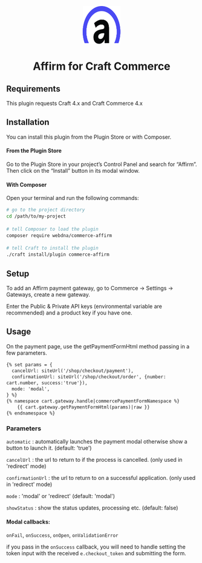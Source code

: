 <p align="center"><img src="./src/icon.svg" width="100" height="100" alt="icon"></p>

<h1 align="center">Affirm for Craft Commerce</h1>



## Requirements

This plugin requests Craft 4.x and Craft Commerce 4.x

## Installation

You can install this plugin from the Plugin Store or with Composer.

#### From the Plugin Store

Go to the Plugin Store in your project’s Control Panel and search for “Affirm”. Then click on the “Install” button in its modal window.

#### With Composer

Open your terminal and run the following commands:

```bash
# go to the project directory
cd /path/to/my-project

# tell Composer to load the plugin
composer require webdna/commerce-affirm

# tell Craft to install the plugin
./craft install/plugin commerce-affirm
```

## Setup

To add an Affirm payment gateway, go to Commerce → Settings → Gateways, create a new gateway.

Enter the Public & Private API keys (environmental variable are recommended) and a product key if you have one.


## Usage

On the payment page, use the getPaymentFormHtml method passing in a few parameters.

```twig
{% set params = {
  cancelUrl: siteUrl('/shop/checkout/payment'),
  confirmationUrl: siteUrl('/shop/checkout/order', {number: cart.number, success:'true'}),
  mode: 'modal',
} %}
{% namespace cart.gateway.handle|commercePaymentFormNamespace %}
	{{ cart.gateway.getPaymentFormHtml(params)|raw }}
{% endnamespace %}
```

### Parameters

`automatic` : automatically launches the payment modal otherwise show a button to launch it. (default: 'true')

`cancelUrl` : the url to return to if the process is cancelled. (only used in 'redirect' mode)

`confirmationUrl` : the url to return to on a successful application. (only used in 'redirect' mode)

`mode` : 'modal' or 'redirect' (default: 'modal')

`showStatus` : show the status updates, processing etc. (default: false)

#### Modal callbacks:

`onFail`, `onSuccess`, `onOpen`, `onValidationError`

if you pass in the `onSuccess` callback, you will need to handle setting the token input with the received `e.checkout_token` and submitting the form.